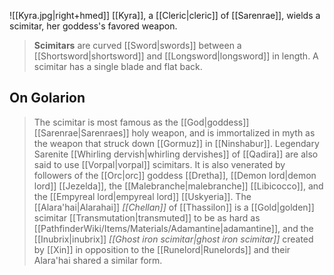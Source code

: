 ![[Kyra.jpg|right+hmed]] 
 [[Kyra]], a [[Cleric|cleric]] of [[Sarenrae]], wields a scimitar, her goddess's favored weapon.
> **Scimitars** are curved [[Sword|swords]] between a [[Shortsword|shortsword]] and [[Longsword|longsword]] in length. A scimitar has a single blade and flat back.


## On Golarion

> The scimitar is most famous as the [[God|goddess]] [[Sarenrae|Sarenraes]] holy weapon, and is immortalized in myth as the weapon that struck down [[Gormuz]] in [[Ninshabur]]. Legendary Sarenite [[Whirling dervish|whirling dervishes]] of [[Qadira]] are also said to use [[Vorpal|vorpal]] scimitars. It is also venerated by followers of the [[Orc|orc]] goddess [[Dretha]], [[Demon lord|demon lord]] [[Jezelda]], the [[Malebranche|malebranche]] [[Libicocco]], and the [[Empyreal lord|empyreal lord]] [[Uskyeria]].
> The [[Alara'hai|Alarahai]] *[[Chellan]]* of [[Thassilon]] is a [[Gold|golden]] scimitar [[Transmutation|transmuted]] to be as hard as [[PathfinderWiki/Items/Materials/Adamantine|adamantine]], and the [[Inubrix|inubrix]] *[[Ghost iron scimitar|ghost iron scimitar]]* created by [[Xin]] in opposition to the [[Runelord|Runelords]] and their Alara'hai shared a similar form.







